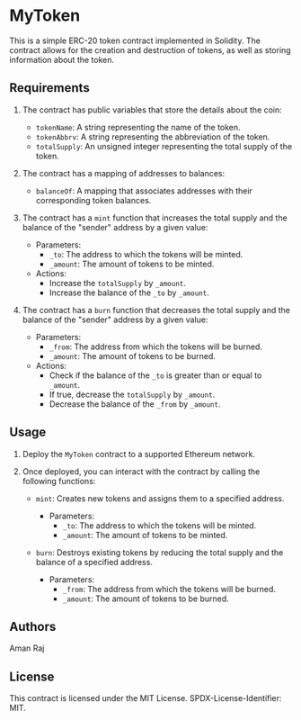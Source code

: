 # MyToken

This is a simple ERC-20 token contract implemented in Solidity. The contract allows for the creation and destruction of tokens, as well as storing information about the token.

## Requirements

1. The contract has public variables that store the details about the coin:
   - `tokenName`: A string representing the name of the token.
   - `tokenAbbrv`: A string representing the abbreviation of the token.
   - `totalSupply`: An unsigned integer representing the total supply of the token.

2. The contract has a mapping of addresses to balances:
   - `balanceOf`: A mapping that associates addresses with their corresponding token balances.

3. The contract has a `mint` function that increases the total supply and the balance of the "sender" address by a given value:
   - Parameters:
     - `_to`: The address to which the tokens will be minted.
     - `_amount`: The amount of tokens to be minted.
   - Actions:
     - Increase the `totalSupply` by `_amount`.
     - Increase the balance of the `_to` by `_amount`.

4. The contract has a `burn` function that decreases the total supply and the balance of the "sender" address by a given value:
   - Parameters:
     - `_from`: The address from which the tokens will be burned.
     - `_amount`: The amount of tokens to be burned.
   - Actions:
     - Check if the balance of the `_to` is greater than or equal to `_amount`.
     - If true, decrease the `totalSupply` by `_amount`.
     - Decrease the balance of the `_from` by `_amount`.

## Usage

1. Deploy the `MyToken` contract to a supported Ethereum network.

2. Once deployed, you can interact with the contract by calling the following functions:

   - `mint`: Creates new tokens and assigns them to a specified address.
     - Parameters:
       - `_to`: The address to which the tokens will be minted.
       - `_amount`: The amount of tokens to be minted.

   - `burn`: Destroys existing tokens by reducing the total supply and the balance of a specified address.
     - Parameters:
       - `_from`: The address from which the tokens will be burned.
       - `_amount`: The amount of tokens to be burned.

## Authors

Aman Raj  

## License

This contract is licensed under the MIT License. SPDX-License-Identifier: MIT.

